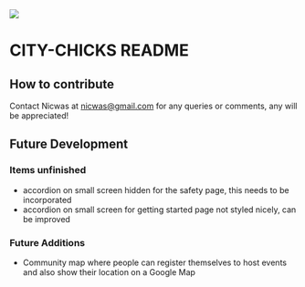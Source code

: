 <img src="https://codeinstitute.s3.amazonaws.com/fullstack/ci_logo_small.png" style="margin: 0;">

# CITY-CHICKS README


## How to contribute
Contact Nicwas at nicwas@gmail.com for any queries or comments, any will be appreciated!

## Future Development
### Items unfinished
- accordion on small screen hidden for the safety page, this needs to be incorporated
- accordion on small screen for getting started page not styled nicely, can be improved

### Future Additions
- Community map where people can register themselves to host events and also show their location on a Google Map




